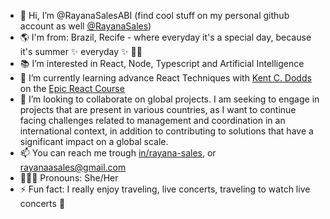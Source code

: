 - 👋 Hi, I’m @RayanaSalesABI (find cool stuff on my personal github account as well [@RayanaSales](https://github.com/RayanaSales))
- 🌎 I'm from: Brazil, Recife - where everyday it's a special day, because it's summer ✨ everyday ✨ 🌴🐚 
- 📚 I’m interested in React, Node, Typescript and Artificial Intelligence 
- 🌱 I’m currently learning advance React Techniques with [Kent C. Dodds](https://kentcdodds.com/#intro) on the [Epic React Course](https://epicreact.dev/)
- 💞️ I’m looking to collaborate on global projects. I am seeking to engage in projects that are present in various countries, as I want to continue facing challenges related to management and coordination in an international context, in addition to contributing to solutions that have a significant impact on a global scale.
- 📫 You can reach me trough [in/rayana-sales](https://www.linkedin.com/in/rayana-sales/), or rayanaasales@gmail.com
- 💁🏻‍♀️ Pronouns: She/Her
- ⚡ Fun fact: I really enjoy traveling, live concerts, traveling to watch live concerts 🎸

<!---
RayanaSalesABI/RayanaSalesABI is a ✨ special ✨ repository because its `README.md` (this file) appears on your GitHub profile.
You can click the Preview link to take a look at your changes.
--->
